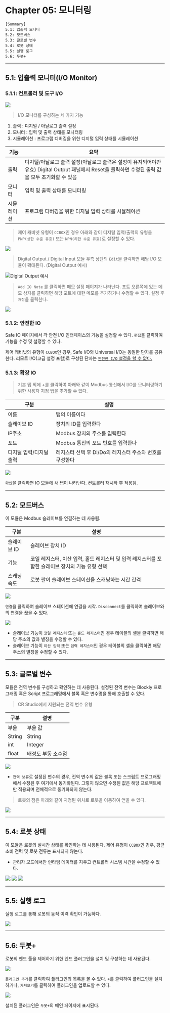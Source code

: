 # **Chapter 05: 모니터링**

```
[Summary]
5.1: 입출력 모니터
5.2: 모드버스
5.3: 글로벌 변수
5.4: 로봇 상태
5.5: 실행 로그
5.6: 두봇+
```

---

## **5.1: 입출력 모니터(I/O Monitor)**
### **5.1.1: 컨트롤러 및 도구 I/O**
![](./res/5_1_0.PNG)

> I/O 모니터를 구성하는 세 가지 기능
1. 출력         : 디지털 / 아날로그 출력 설정
2. 모니터       : 입력 및 출력 상태를 모니터링
3. 시뮬레이션   : 프로그램 디버깅을 위한 디지털 입력 상태를 시뮬레이션

|기능|요약|
|---|---|
|출력|디지털/아날로그 출력 설정(아날로그 출력은 설정이 유지되어야만 유효) Digital Output 패널에서 Reset을 클릭하면 수정된 출력 값을 모두 초기화할 수 있음|
|모니터|입력 및 출력 상태를 모니터링|
|시뮬레이션|프로그램 디버깅을 위한 디지털 입력 상태를 시뮬레이션|

> 제어 캐비넷 유형이 `CCBOX`인 경우 아래와 같이 디지털 입력/출력의 유형을 `PNP(상한 수준 유효)` 또는 `NPN(하한 수준 유효)`로 설정할 수 있다.
> 
![](./res/5_1_1.PNG)

> Digital Output / Digital Input 모듈 우측 상단의 `Edit`을 클릭하면 해당 I/O 모듈이 확대된다. (Digital Output 예시)

![Digital Output 예시](./res/5_1_2.PNG)

> `Add IO Note` 를 클릭하면 메모 설정 페이지가 나타난다. 포트 오른쪽에 있는 메모 상자를 클릭하면 해당 포트에 대한 메모를 추가하거나 수정할 수 있다. 설정 후 `저장`을 클릭한다.

![](./res/5_1_3.PNG)

### **5.1.2: 안전한 IO**
Safe IO 페이지에서 각 안전 I/O 인터페이스의 기능을 설정할 수 있다. `편집`을 클릭하여 기능을 수정 및 설정할 수 있다.

제어 캐비닛의 유형이 `CCBOX`인 경우, Safe I/O와 Universal I/O는 동일한 단자를 공유한다. 리모트 I/O(고급 설정 포함)로 구성된 단자는 <u>`안전한 I/O`  설정을 할 수 없다.</U>

### **5.1.3: 확장 IO**
> 기본 탭 외에 +를 클릭하여 아래와 같이 Modbus 통신에서 I/O를 모니터링하기 위한 사용자 지정 탭을 추가할 수 있다.

|구분|설명|
|---|---|
|이름|탭의 이름이다|
|슬레이브 ID|장치의 ID를 입력한다|
|IP주소|Modbus 장치의 주소를 입력한다|
|포트| Modbus 통신의 포트 번호를 입력한다|
|디지털 입력/디지털 출력|레지스터 선택 후 DI/Do의 레지스터 주소와 번호를 구성한다|


![](./res/5_1_4.PNG)

`확인`을 클릭하면 IO 모듈에 새 탭이 나타난다. 컨트롤러 재시작 후 적용됨.

---

## **5.2: 모드버스**
이 모듈은 Modbus 슬레이브를 연결하는 데 사용됨.

|구분|설명|
|---|---|
|슬레이브 ID|슬레이브 장치 ID|
|기능|코일 레지스터, 이산 입력, 홀드 레지스터 및 입력 레지스터를 포함한 슬레이브 장치의 기능 유형 선택|
|스캐닝 속도|로봇 팔이 슬레이브 스테이션을 스캐닝하는 시간 간격|


![](./res/5_2_0.PNG)

`연결`을 클릭하여 슬레이브 스테이션에 연결을 시작.
`Disconnect`를 클릭하여 슬레이브와의 연결을 끊을 수 있다.

![](./res/5_2_1.PNG)

* 슬레이브 기능이 `코일 레지스터` 또는 `홀드 레지스터`인 경우 테이블의 셀을 클릭하면 해당 주소의 값과 별칭을 수정할 수 있다.
* 슬레이브 기능이 `이산 입력` 또는 `입력 레지스터`인 경우 테이블의 셀을 클릭하면 해당 주소의 별칭을 수정할 수 있다.

---

## **5.3: 글로벌 변수**
모듈은 전역 변수를 구성하고 확인하는 데 사용된다. 설정된 전역 변수는 Blockly 프로그래밍 혹은 Script 프로그래밍에서 블록 혹은 변수명을 통해 호출할 수 있다.

> CR Studio에서 지원되는 전역 변수 유형

|구분|설명|
|---|---|
|부울|부울 값|
|String|String|
|int|Integer|
|float|배정도 부동 소수점|

![](./res/5_3_0.png)

* `전역 보류`로 설정된 변수의 경우, 전역 변수의 값은 블록 또는 스크립트 프로그래밍에서 수정된 후 여기에서 동기화된다. 그렇지 않으면 수정된 값은 해당 프로젝트에만 적용되며 전체적으로 동기화되지 않는다.

> 로봇의 점은 아래와 같이 지정된 위치로 로봇을 이동하여 얻을 수 있다.

![](./res/5_3_1.png)

---

## **5.4: 로봇 상태**
이 모듈은 로봇의 실시간 상태를 확인하는 데 사용된다. 제어 유형이 `CCBOX`인 경우, 평균 소비 전력 및 로봇 전류는 표시되지 않는다.

* 관리자 모드에서만 런타임 데이터를 지우고 컨트롤러 시스템 시간을 수정할 수 있다.

![](./res/5_4_0.png)
![](./res/5_4_1.png)
![](./res/5_4_2.png)

---

## **5.5: 실행 로그**

실행 로그를 통해 로봇의 동작 이력 확인이 가능하다.

![](./res/5_5_0.png)

---

## **5.6: 두봇+**
로봇의 엔드 툴을 제어하기 위한 엔드 플러그인을 설치 및 구성하는 데 사용된다.

![](./res/5_6_0.png)

`플러그인 추가`를 클릭하여 플러그인의 목록을 볼 수 있다. `+`를 클릭하여 플러그인을 설치하거나, `가져오기`를 클릭하여 플러그인을 업로드할 수 있다.

![](./res/5_6_1.png)

설치된 플러그인은 `두봇+`의 메인 페이지에 표시된다.

